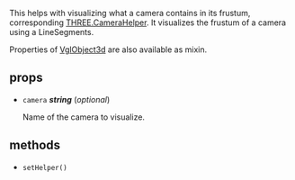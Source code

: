 This helps with visualizing what a camera contains in its frustum,
corresponding [THREE.CameraHelper](https://threejs.org/docs/index.html#api/helpers/CameraHelper).
It visualizes the frustum of a camera using a LineSegments.

Properties of [VglObject3d](vgl-object3d) are also available as mixin. 

## props 

- `camera` ***string*** (*optional*) 

  Name of the camera to visualize. 

## methods 

- `setHelper()` 

